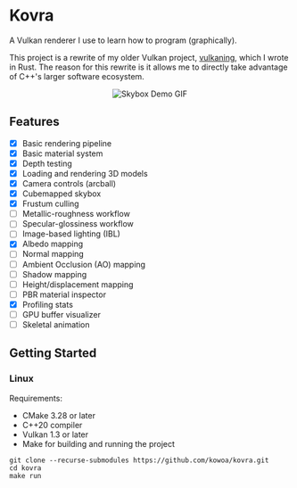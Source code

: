 # Kovra

A Vulkan renderer I use to learn how to program (graphically).

This project is a rewrite of my older Vulkan project, [vulkaning](https://github.com/kowoa/vulkaning), which I wrote in Rust.
The reason for this rewrite is it allows me to directly take advantage of C++'s larger software ecosystem.

<div align="center">
    <img src="skybox.gif" alt="Skybox Demo GIF"/>
</div>

## Features

- [x] Basic rendering pipeline
- [x] Basic material system
- [x] Depth testing
- [x] Loading and rendering 3D models
- [x] Camera controls (arcball)
- [x] Cubemapped skybox
- [x] Frustum culling
- [ ] Metallic-roughness workflow
- [ ] Specular-glossiness workflow
- [ ] Image-based lighting (IBL)
- [x] Albedo mapping
- [ ] Normal mapping
- [ ] Ambient Occlusion (AO) mapping
- [ ] Shadow mapping
- [ ] Height/displacement mapping
- [ ] PBR material inspector
- [x] Profiling stats
- [ ] GPU buffer visualizer
- [ ] Skeletal animation

## Getting Started

### Linux

Requirements:

- CMake 3.28 or later
- C++20 compiler
- Vulkan 1.3 or later
- Make for building and running the project

```shell
git clone --recurse-submodules https://github.com/kowoa/kovra.git
cd kovra
make run
```
